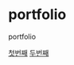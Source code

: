# portfolio
portfolio

[첫번째](https://annette-an.github.io/level-1/junior-plain.html)
[두번째](https://annette-an.github.io/level-1/junior-bootstrap.html)

